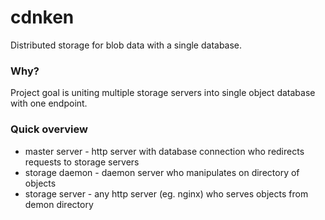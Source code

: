 # cdnken

Distributed storage for blob data with a single database.

### Why?

Project goal is uniting multiple storage servers into single object database with one endpoint.

### Quick overview

* master server - http server with database connection who redirects requests to storage servers
* storage daemon - daemon server who manipulates on directory of objects
* storage server - any http server (eg. nginx) who serves objects from demon directory

